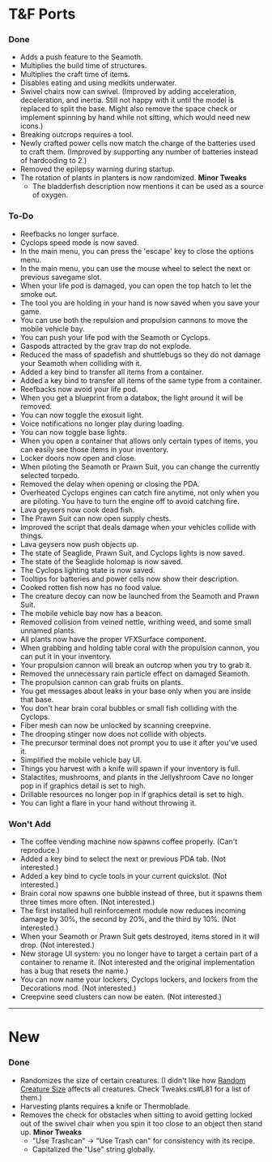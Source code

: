 # T&F Ports
### Done
- Adds a push feature to the Seamoth.
- Multiplies the build time of structures.
- Multiplies the craft time of items.
- Disables eating and using medkits underwater.
- Swivel chairs now can swivel. (Improved by adding acceleration, deceleration, and inertia. Still not happy with it until the model is replaced to split the base. Might also remove the space check or implement spinning by hand while not sitting, which would need new icons.)
- Breaking outcrops requires a tool.
- Newly crafted power cells now match the charge of the batteries used to craft them. (Improved by supporting any number of batteries instead of hardcoding to 2.)
- Removed the epilepsy warning during startup.
- The rotation of plants in planters is now randomized.
**Minor Tweaks**
  - The bladderfish description now mentions it can be used as a source of oxygen.

### To-Do
- Reefbacks no longer surface.
- Cyclops speed mode is now saved.
- In the main menu, you can press the 'escape' key to close the options menu.
- In the main menu, you can use the mouse wheel to select the next or previous savegame slot.
- When your life pod is damaged, you can open the top hatch to let the smoke out.
- The tool you are holding in your hand is now saved when you save your game.
- You can use both the repulsion and propulsion cannons to move the mobile vehicle bay.
- You can push your life pod with the Seamoth or Cyclops.
- Gaspods attracted by the grav trap do not explode.
- Reduced the mass of spadefish and shuttlebugs so they do not damage your Seamoth when colliding with it.
- Added a key bind to transfer all items from a container.
- Added a key bind to transfer all items of the same type from a container.
- Reefbacks now avoid your life pod.
- When you get a blueprint from a databox, the light around it will be removed.
- You can now toggle the exosuit light.
- Voice notifications no longer play during loading.
- You can now toggle base lights.
- When you open a container that allows only certain types of items, you can easily see those items in your inventory.
- Locker doors now open and close.
- When piloting the Seamoth or Prawn Suit, you can change the currently selected torpedo.
- Removed the delay when opening or closing the PDA.
- Overheated Cyclops engines can catch fire anytime, not only when you are piloting. You have to turn the engine off to avoid catching fire.
- Lava geysers now cook dead fish.
- The Prawn Suit can now open supply chests.
- Improved the script that deals damage when your vehicles collide with things.
- Lava geysers now push objects up.
- The state of Seaglide, Prawn Suit, and Cyclops lights is now saved.
- The state of the Seaglide holomap is now saved.
- The Cyclops lighting state is now saved.
- Tooltips for batteries and power cells now show their description.
- Cooked rotten fish now has no food value.
- The creature decoy can now be launched from the Seamoth and Prawn Suit.
- The mobile vehicle bay now has a beacon.
- Removed collision from veined nettle, writhing weed, and some small unnamed plants.
- All plants now have the proper VFXSurface component.
- When grabbing and holding table coral with the propulsion cannon, you can put it in your inventory.
- Your propulsion cannon will break an outcrop when you try to grab it.
- Removed the unnecessary rain particle effect on damaged Seamoth.
- The propulsion cannon can grab fruits on plants.
- You get messages about leaks in your base only when you are inside that base.
- You don't hear brain coral bubbles or small fish colliding with the Cyclops.
- Fiber mesh can now be unlocked by scanning creepvine.
- The drooping stinger now does not collide with objects.
- The precursor terminal does not prompt you to use it after you've used it.
- Simplified the mobile vehicle bay UI.
- Things you harvest with a knife will spawn if your inventory is full.
- Stalactites, mushrooms, and plants in the Jellyshroom Cave no longer pop in if graphics detail is set to high.
- Drillable resources no longer pop in if graphics detail is set to high.
- You can light a flare in your hand without throwing it.

### Won't Add
- The coffee vending machine now spawns coffee properly. (Can't reproduce.)
- Added a key bind to select the next or previous PDA tab. (Not interested.)
- Added a key bind to cycle tools in your current quickslot. (Not interested.)
- Brain coral now spawns one bubble instead of three, but it spawns them three times more often. (Not interested.)
- The first installed hull reinforcement module now reduces incoming damage by 30%, the second by 20%, and the third by 10%. (Not interested.)
- When your Seamoth or Prawn Suit gets destroyed, items stored in it will drop. (Not interested.)
- New storage UI system: you no longer have to target a certain part of a container to rename it. (Not interested and the original implementation has a bug that resets the name.)
- You can now name your lockers, Cyclops lockers, and lockers from the Decorations mod. (Not interested.)
- Creepvine seed clusters can now be eaten. (Not interested.)


---

# New
### Done
- Randomizes the size of certain creatures. (I didn't like how [Random Creature Size](https://www.nexusmods.com/subnautica/mods/138) affects all creatures. Check Tweaks.cs#L81 for a list of them.)
- Harvesting plants requires a knife or Thermoblade.
- Removes the check for obstacles when sitting to avoid getting locked out of the swivel chair when you spin it too close to an object then stand up.
**Minor Tweaks**
  - "Use Trashcan" -> "Use Trash can" for consistency with its recipe.
  - Capitalized the "Use" string globally.